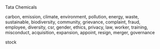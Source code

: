 Tata Chemicals
 
 
carbon, emission, climate, environment, pollution, energy, waste, sustainable, biodiversity, community, grievance, complaint, fraud, employee, diversity, csr, gender, ethics, privacy, law, worker, training, misconduct, acquisition, expansion, appoint, resign, merger, governance
 
 
stock
